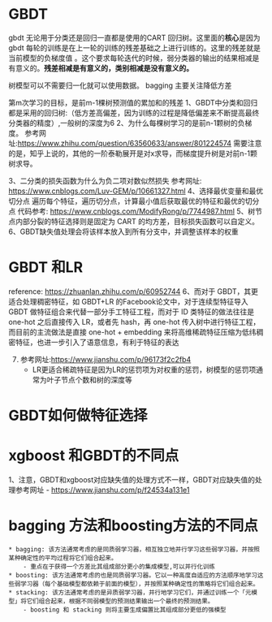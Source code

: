 # GBDT
gbdt 无论用于分类还是回归一直都是使用的CART 回归树。这里面的**核心**是因为gbdt 每轮的训练是在上一轮的训练的残差基础之上进行训练的。这里的残差就是当前模型的负梯度值 。这个要求每轮迭代的时候，弱分类器的输出的结果相减是有意义的。**残差相减是有意义的，类别相减是没有意义的。**

树模型可以不需要归一化就可以使用数据。
bagging 主要关注降低方差

第m次学习的目标，是前m-1棵树预测值的累加和的残差
1、GBDT中分类和回归都是采用的回归树:（低方差高偏差，因为训练的过程是降低偏差来不断提高最终分类器的精度）,一般树的深度为6
2、为什么每棵树学习的是前n-1颗树的负梯度。 参考网址:https://www.zhihu.com/question/63560633/answer/801224574
   需要注意的是，知乎上说的，其他的一阶泰勒展开是对x求导，而梯度提升树是对前n-1颗树求导。

3、二分类的损失函数为什么为负二项对数似然损失
	参考网址:  https://www.cnblogs.com/Luv-GEM/p/10661327.html
4、选择最优变量和最优切分点
	遍历每个特征，遍历切分点，计算最小值后获取最优的特征和最优的切分点 代码参考:  https://www.cnblogs.com/ModifyRong/p/7744987.html
5、树节点内部分裂的特征选择则是固定为 CART 的均方差，目标损失函数可以自定义。
6、GBDT缺失值处理会将该样本放入到所有分支中，并调整该样本的权重
# GBDT 和LR
 reference: https://zhuanlan.zhihu.com/p/60952744
6、而对于 GBDT，其更适合处理稠密特征，如 GBDT+LR 的Facebook论文中，对于连续型特征导入 GBDT 做特征组合来代替一部分手工特征工程，而对于 ID 类特征的做法往往是 one-hot 之后直接传入 LR，或者先 hash，再 one-hot 传入树中进行特征工程，而目前的主流做法是直接 one-hot + embedding 来将高维稀疏特征压缩为低纬稠密特征，也进一步引入了语意信息，有利于特征的表达

7. 参考网址:https://www.jianshu.com/p/96173f2c2fb4
   - LR更适合稀疏特征是因为LR的惩罚项为对权重的惩罚，树模型的惩罚项通常为叶子节点个数和树的深度等
# GBDT如何做特征选择

# xgboost 和GBDT的不同点
1、注意，GBDT和xgboost对应缺失值的处理方式不一样，GBDT对应缺失值的处理参考网址
	- https://www.jianshu.com/p/f24534a131e1




# bagging 方法和boosting方法的不同点
	* bagging: 该方法通常考虑的是同质弱学习器，相互独立地并行学习这些弱学习器，并按照某种确定性的平均过程将它们组合起来。
		- 重点在于获得一个方差比其组成部分更小的集成模型,可以并行化训练
	* boosting: 该方法通常考虑的也是同质弱学习器。它以一种高度自适应的方法顺序地学习这些弱学习器（每个基础模型都依赖于前面的模型），并按照某种确定性的策略将它们组合起来。
	* stacking: 该方法通常考虑的是异质弱学习器，并行地学习它们，并通过训练一个「元模型」将它们组合起来，根据不同弱模型的预测结果输出一个最终的预测结果。
		- boosting 和 stacking 则将主要生成偏置比其组成部分更低的强模型
